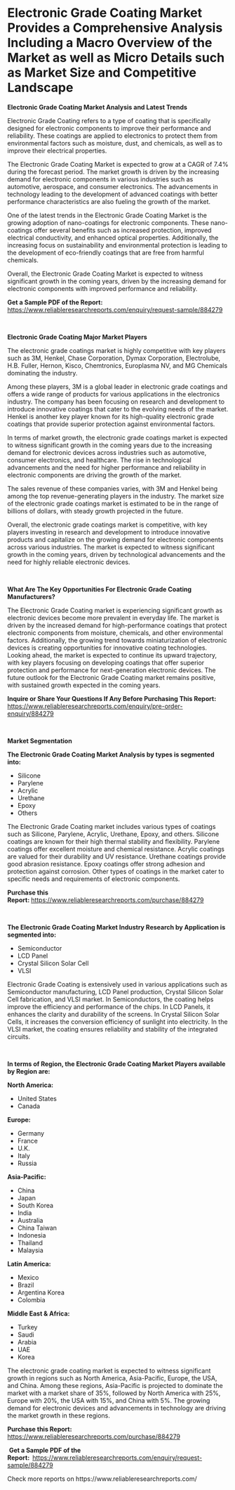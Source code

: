 <p><h1>Electronic Grade Coating Market Provides a Comprehensive Analysis Including a Macro Overview of the Market as well as Micro Details such as Market Size and Competitive Landscape</h1></p><p><strong>Electronic Grade Coating Market Analysis and Latest Trends</strong></p>
<p><p>Electronic Grade Coating refers to a type of coating that is specifically designed for electronic components to improve their performance and reliability. These coatings are applied to electronics to protect them from environmental factors such as moisture, dust, and chemicals, as well as to improve their electrical properties.</p><p>The Electronic Grade Coating Market is expected to grow at a CAGR of 7.4% during the forecast period. The market growth is driven by the increasing demand for electronic components in various industries such as automotive, aerospace, and consumer electronics. The advancements in technology leading to the development of advanced coatings with better performance characteristics are also fueling the growth of the market.</p><p>One of the latest trends in the Electronic Grade Coating Market is the growing adoption of nano-coatings for electronic components. These nano-coatings offer several benefits such as increased protection, improved electrical conductivity, and enhanced optical properties. Additionally, the increasing focus on sustainability and environmental protection is leading to the development of eco-friendly coatings that are free from harmful chemicals.</p><p>Overall, the Electronic Grade Coating Market is expected to witness significant growth in the coming years, driven by the increasing demand for electronic components with improved performance and reliability.</p></p>
<p><strong>Get a Sample PDF of the Report:&nbsp;</strong> <a href="https://www.reliableresearchreports.com/enquiry/request-sample/884279">https://www.reliableresearchreports.com/enquiry/request-sample/884279</a></p>
<p>&nbsp;</p>
<p><strong>Electronic Grade Coating Major Market Players</strong></p>
<p><p>The electronic grade coatings market is highly competitive with key players such as 3M, Henkel, Chase Corporation, Dymax Corporation, Electrolube, H.B. Fuller, Hernon, Kisco, Chemtronics, Europlasma NV, and MG Chemicals dominating the industry. </p><p>Among these players, 3M is a global leader in electronic grade coatings and offers a wide range of products for various applications in the electronics industry. The company has been focusing on research and development to introduce innovative coatings that cater to the evolving needs of the market. Henkel is another key player known for its high-quality electronic grade coatings that provide superior protection against environmental factors. </p><p>In terms of market growth, the electronic grade coatings market is expected to witness significant growth in the coming years due to the increasing demand for electronic devices across industries such as automotive, consumer electronics, and healthcare. The rise in technological advancements and the need for higher performance and reliability in electronic components are driving the growth of the market.</p><p>The sales revenue of these companies varies, with 3M and Henkel being among the top revenue-generating players in the industry. The market size of the electronic grade coatings market is estimated to be in the range of billions of dollars, with steady growth projected in the future.</p><p>Overall, the electronic grade coatings market is competitive, with key players investing in research and development to introduce innovative products and capitalize on the growing demand for electronic components across various industries. The market is expected to witness significant growth in the coming years, driven by technological advancements and the need for highly reliable electronic devices.</p></p>
<p>&nbsp;</p>
<p><strong>What Are The Key Opportunities For Electronic Grade Coating Manufacturers?</strong></p>
<p><p>The Electronic Grade Coating market is experiencing significant growth as electronic devices become more prevalent in everyday life. The market is driven by the increased demand for high-performance coatings that protect electronic components from moisture, chemicals, and other environmental factors. Additionally, the growing trend towards miniaturization of electronic devices is creating opportunities for innovative coating technologies. Looking ahead, the market is expected to continue its upward trajectory, with key players focusing on developing coatings that offer superior protection and performance for next-generation electronic devices. The future outlook for the Electronic Grade Coating market remains positive, with sustained growth expected in the coming years.</p></p>
<p><strong>Inquire or Share Your Questions If Any Before Purchasing This Report:</strong> <a href="https://www.reliableresearchreports.com/enquiry/pre-order-enquiry/884279">https://www.reliableresearchreports.com/enquiry/pre-order-enquiry/884279</a></p>
<p>&nbsp;</p>
<p><strong>Market Segmentation</strong></p>
<p><strong>The Electronic Grade Coating Market Analysis by types is segmented into:</strong></p>
<p><ul><li>Silicone</li><li>Parylene</li><li>Acrylic</li><li>Urethane</li><li>Epoxy</li><li>Others</li></ul></p>
<p><p>The Electronic Grade Coating market includes various types of coatings such as Silicone, Parylene, Acrylic, Urethane, Epoxy, and others. Silicone coatings are known for their high thermal stability and flexibility. Parylene coatings offer excellent moisture and chemical resistance. Acrylic coatings are valued for their durability and UV resistance. Urethane coatings provide good abrasion resistance. Epoxy coatings offer strong adhesion and protection against corrosion. Other types of coatings in the market cater to specific needs and requirements of electronic components.</p></p>
<p><strong>Purchase this Report:&nbsp;</strong><a href="https://www.reliableresearchreports.com/purchase/884279">https://www.reliableresearchreports.com/purchase/884279</a></p>
<p>&nbsp;</p>
<p><strong>The Electronic Grade Coating Market Industry Research by Application is segmented into:</strong></p>
<p><ul><li>Semiconductor</li><li>LCD Panel</li><li>Crystal Silicon Solar Cell</li><li>VLSI</li></ul></p>
<p><p>Electronic Grade Coating is extensively used in various applications such as Semiconductor manufacturing, LCD Panel production, Crystal Silicon Solar Cell fabrication, and VLSI market. In Semiconductors, the coating helps improve the efficiency and performance of the chips. In LCD Panels, it enhances the clarity and durability of the screens. In Crystal Silicon Solar Cells, it increases the conversion efficiency of sunlight into electricity. In the VLSI market, the coating ensures reliability and stability of the integrated circuits.</p></p>
<p>&nbsp;</p>
<p><strong>In terms of Region, the Electronic Grade Coating Market Players available by Region are:</strong></p>
<p>
    <p> <strong> North America: </strong>
        <ul>
            <li>United States</li>
            <li>Canada</li>
        </ul>
        </p> 
    <p> <strong> Europe: </strong>
        <ul>
            <li>Germany</li>
            <li>France</li>
            <li>U.K.</li>
            <li>Italy</li>
            <li>Russia</li>
        </ul>
        </p> 
    <p> <strong> Asia-Pacific: </strong>
        <ul>
            <li>China</li>
            <li>Japan</li>
            <li>South Korea</li>
            <li>India</li>
            <li>Australia</li>
            <li>China Taiwan</li>
            <li>Indonesia</li>
            <li>Thailand</li>
            <li>Malaysia</li>
        </ul>
        </p> 
    <p> <strong> Latin America: </strong>
        <ul>
            <li>Mexico</li>
            <li>Brazil</li>
            <li>Argentina Korea</li>
            <li>Colombia</li>
        </ul>
        </p> 
    <p> <strong> Middle East & Africa: </strong>
        <ul>
            <li>Turkey</li>
            <li>Saudi</li>
            <li>Arabia</li>
            <li>UAE</li>
            <li>Korea</li>
        </ul>
    </p>
    </p>
<p><p>The electronic grade coating market is expected to witness significant growth in regions such as North America, Asia-Pacific, Europe, the USA, and China. Among these regions, Asia-Pacific is projected to dominate the market with a market share of 35%, followed by North America with 25%, Europe with 20%, the USA with 15%, and China with 5%. The growing demand for electronic devices and advancements in technology are driving the market growth in these regions.</p></p>
<p><strong>Purchase this Report: </strong><a href="https://www.reliableresearchreports.com/purchase/884279">https://www.reliableresearchreports.com/purchase/884279</a></p>
<p>&nbsp;<strong>Get a Sample PDF of the Report:&nbsp;&nbsp;</strong><a href="https://www.reliableresearchreports.com/enquiry/request-sample/884279">https://www.reliableresearchreports.com/enquiry/request-sample/884279</a></p>
<p><strong></strong></p>
<p>Check more reports on https://www.reliableresearchreports.com/</p>